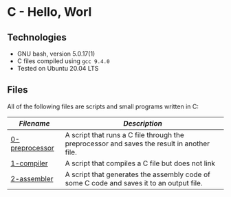 # C - Hello, Worl

## Technologies

  - GNU bash, version 5.0.17(1)
  - C files compiled using `gcc 9.4.0`
  - Tested on Ubuntu 20.04 LTS

## Files

All of the following files are scripts and small programs written in C:

| ***Filename*** | ***Description*** |
| -------------- | ----------------- |
| [0-preprocessor](0-preprocessor) | A script that runs a C file through the preprocessor and saves the result in another file. |
| [1-compiler](1-compiler) | A script that compiles a C file but does not link |
| [2-assembler](2-assembler) | A script that generates the assembly code of some C code and saves it to an output file. |
